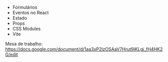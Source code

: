- Formulários
- Eventos no React
- Estado
- Props
- CSS Modules
- Vite

Mesa de trabalho:
https://docs.google.com/document/d/1aa3xP2lzOSAaV7Hrut9iKLgj_fH4HK2G/edit
